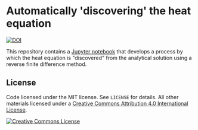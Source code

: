 # Automatically 'discovering' the heat equation

[![DOI](https://zenodo.org/badge/72929661.svg)](https://zenodo.org/badge/latestdoi/72929661)

This repository contains a [Jupyter notebook](notebook.ipynb) that develops a 
process by which the heat equation is "discovered" from the analytical 
solution using a reverse finite difference method.


## License

Code licensed under the MIT license. See `LICENSE` for details.
All other materials licensed under a <a rel="license" href="http://creativecommons.org/licenses/by/4.0/">
Creative Commons Attribution 4.0 International License</a>.

<a rel="license" href="http://creativecommons.org/licenses/by/4.0/">
<img alt="Creative Commons License" style="border-width:0" src="http://i.creativecommons.org/l/by/4.0/88x31.png" />
</a>
